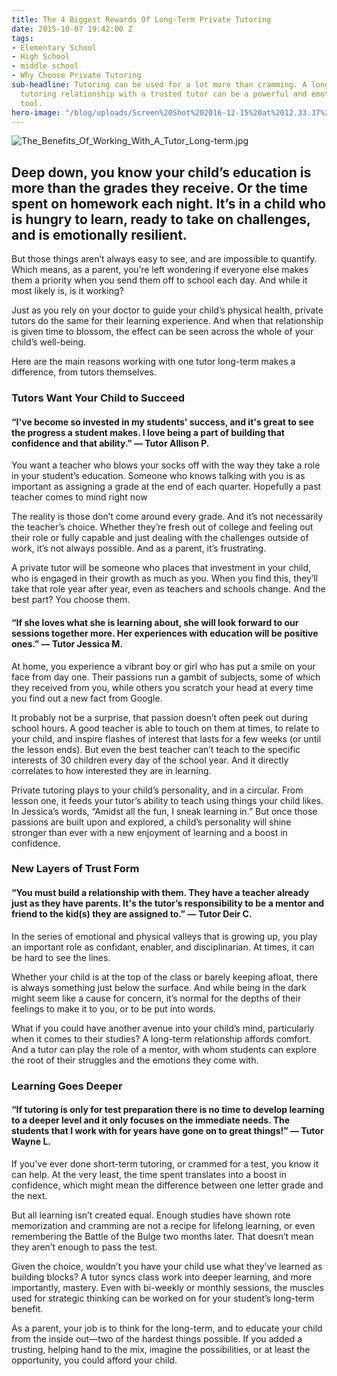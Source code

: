 ```yaml
---
title: The 4 Biggest Rewards Of Long-Term Private Tutoring
date: 2015-10-07 19:42:00 Z
tags:
- Elementary School
- High School
- middle school
- Why Choose Private Tutoring
sub-headline: Tutoring can be used for a lot more than cramming. A long-term private
  tutoring relationship with a trusted tutor can be a powerful and emotional learning
  tool.
hero-image: "/blog/uploads/Screen%20Shot%202016-12-15%20at%2012.33.37%20PM%20(1).png"
---
```


![The_Benefits_Of_Working_With_A_Tutor_Long-term.jpg](/blog/uploads/The_Benefits_Of_Working_With_A_Tutor_Long-term.jpg)

## Deep down, you know your child’s education is more than the grades they receive. Or the time spent on homework each night. It’s in a child who is hungry to learn, ready to take on challenges, and is emotionally resilient.

But those things aren’t always easy to see, and are impossible to quantify. Which means, as a parent, you’re left wondering if everyone else makes them a priority when you send them off to school each day. And while it most likely is, is it working?

Just as you rely on your doctor to guide your child’s physical health, private tutors do the same for their learning experience. And when that relationship is given time to blossom, the effect can be seen across the whole of your child’s well-being.

Here are the main reasons working with one tutor long-term makes a difference, from tutors themselves.

### Tutors Want Your Child to Succeed

#### “I've become so invested in my students' success, and it's great to see the progress a student makes. I love being a part of building that confidence and that ability.” — Tutor Allison P.

You want a teacher who blows your socks off with the way they take a role in your student’s education. Someone who knows talking with you is as important as assigning a grade at the end of each quarter. Hopefully a past teacher comes to mind right now

The reality is those don’t come around every grade. And it’s not necessarily the teacher’s choice. Whether they’re fresh out of college and feeling out their role or fully capable and just dealing with the challenges outside of work, it’s not always possible. And as a parent, it’s frustrating.

A private tutor will be someone who places that investment in your child, who is engaged in their growth as much as you. When you find this, they’ll take that role year after year, even as teachers and schools change. And the best part? You choose them.

#### “If she loves what she is learning about, she will look forward to our sessions together more. Her experiences with education will be positive ones.” — Tutor Jessica M.

At home, you experience a vibrant boy or girl who has put a smile on your face from day one. Their passions run a gambit of subjects, some of which they received from you, while others you scratch your head at every time you find out a new fact from Google.

It probably not be a surprise, that passion doesn’t often peek out during school hours. A good teacher is able to touch on them at times, to relate to your child, and inspire flashes of interest that lasts for a few weeks (or until the lesson ends). But even the best teacher can’t teach to the specific interests of 30 children every day of the school year. And it directly correlates to how interested they are in learning.

Private tutoring plays to your child’s personality, and in a circular. From lesson one, it feeds your tutor’s ability to teach using things your child likes. In Jessica’s words, “Amidst all the fun, I sneak learning in.” But once those passions are built upon and explored, a child’s personality will shine stronger than ever with a new enjoyment of learning and a boost in confidence.

### New Layers of Trust Form

#### “You must build a relationship with them. They have a teacher already just as they have parents. It's the tutor’s responsibility to be a mentor and friend to the kid(s) they are assigned to.” — Tutor Deir C.

In the series of emotional and physical valleys that is growing up, you play an important role as confidant, enabler, and disciplinarian. At times, it can be hard to see the lines.

Whether your child is at the top of the class or barely keeping afloat, there is always something just below the surface. And while being in the dark might seem like a cause for concern, it’s normal for the depths of their feelings to make it to you, or to be put into words.

What if you could have another avenue into your child’s mind, particularly when it comes to their studies? A long-term relationship affords comfort. And a tutor can play the role of a mentor, with whom students can explore the root of their struggles and the emotions they come with.

### Learning Goes Deeper

#### “If tutoring is only for test preparation there is no time to develop learning to a deeper level and it only focuses on the immediate needs. The students that I work with for years have gone on to great things!” — Tutor Wayne L.

If you’ve ever done short-term tutoring, or crammed for a test, you know it can help. At the very least, the time spent translates into a boost in confidence, which might mean the difference between one letter grade and the next.

But all learning isn’t created equal. Enough studies have shown rote memorization and cramming are not a recipe for lifelong learning, or even remembering the Battle of the Bulge two months later. That doesn’t mean they aren’t enough to pass the test.

Given the choice, wouldn’t you have your child use what they’ve learned as building blocks? A tutor syncs class work into deeper learning, and more importantly, mastery. Even with bi-weekly or monthly sessions, the muscles used for strategic thinking can be worked on for your student’s long-term benefit.

As a parent, your job is to think for the long-term, and to educate your child from the inside out—two of the hardest things possible. If you added a trusting, helping hand to the mix, imagine the possibilities, or at least the opportunity, you could afford your child.

